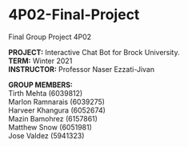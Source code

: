 # 4P02-Final-Project
Final Group Project 4P02

**PROJECT:** Interactive Chat Bot for Brock University.
<br>
**TERM:** Winter 2021
<br>
**INSTRUCTOR:** Professor Naser Ezzati-Jivan



**GROUP MEMBERS:**
<br>
Tirth Mehta (6039812)
<br>
Marlon Ramnarais (6039275)
<br>
Harveer Khangura (6052674)
<br>
Mazin Bamohrez (6157861)
<br>
Matthew Snow (6051981)
<br>
Jose Valdez (5941323)


